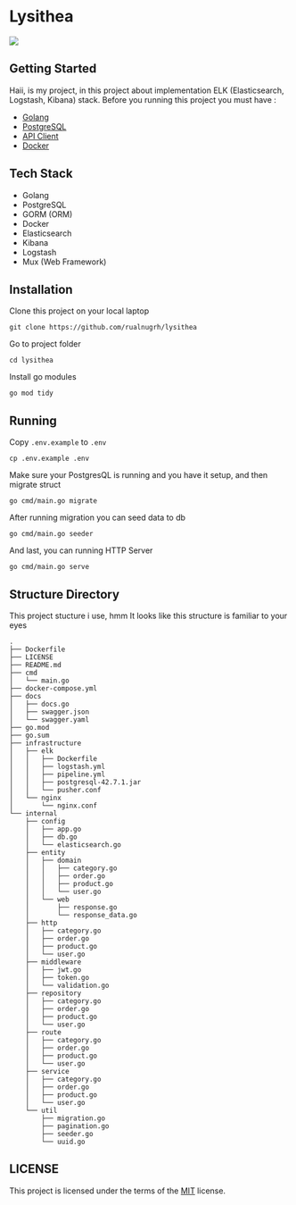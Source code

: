 # Lysithea
<img src="https://cdn.discordapp.com/attachments/1164921098425602108/1208851345080188999/wp-ghost.png?ex=65e4c98c&is=65d2548c&hm=fd0d386e1cad045b3e479b2108fb9f377e7b8b624a67bf327fed44c1b1d43b2a&">

## Getting Started
Haii, is my project, in this project about implementation ELK (Elasticsearch, Logstash, Kibana) stack. Before you running this project you must have :
- [Golang](https://go.dev/dl)
- [PostgreSQL](https://www.postgresql.org/download/)
- [API Client](https://www.postman.com/downloads/)
- [Docker](https://docs.docker.com/engine/install/)

## Tech Stack
- Golang
- PostgreSQL
- GORM (ORM)
- Docker
- Elasticsearch
- Kibana
- Logstash
- Mux (Web Framework)

## Installation
Clone this project on your local laptop 
```
git clone https://github.com/rualnugrh/lysithea
```
Go to project folder
```
cd lysithea
```
Install go modules
```
go mod tidy
```

## Running
Copy `.env.example` to `.env`
```
cp .env.example .env
```
Make sure your PostgresQL is running and you have it setup, and then migrate struct
```
go cmd/main.go migrate
```
After running migration you can seed data to db
```
go cmd/main.go seeder
```
And last, you can running HTTP Server
```
go cmd/main.go serve
```

## Structure Directory
This project stucture i use, hmm It looks like this structure is familiar to your eyes
```
.
├── Dockerfile
├── LICENSE
├── README.md
├── cmd
│   └── main.go
├── docker-compose.yml
├── docs
│   ├── docs.go
│   ├── swagger.json
│   └── swagger.yaml
├── go.mod
├── go.sum
├── infrastructure
│   ├── elk
│   │   ├── Dockerfile
│   │   ├── logstash.yml
│   │   ├── pipeline.yml
│   │   ├── postgresql-42.7.1.jar
│   │   └── pusher.conf
│   └── nginx
│       └── nginx.conf
└── internal
    ├── config
    │   ├── app.go
    │   ├── db.go
    │   └── elasticsearch.go
    ├── entity
    │   ├── domain
    │   │   ├── category.go
    │   │   ├── order.go
    │   │   ├── product.go
    │   │   └── user.go
    │   └── web
    │       ├── response.go
    │       └── response_data.go
    ├── http
    │   ├── category.go
    │   ├── order.go
    │   ├── product.go
    │   └── user.go
    ├── middleware
    │   ├── jwt.go
    │   ├── token.go
    │   └── validation.go
    ├── repository
    │   ├── category.go
    │   ├── order.go
    │   ├── product.go
    │   └── user.go
    ├── route
    │   ├── category.go
    │   ├── order.go
    │   ├── product.go
    │   └── user.go
    ├── service
    │   ├── category.go
    │   ├── order.go
    │   ├── product.go
    │   └── user.go
    └── util
        ├── migration.go
        ├── pagination.go
        ├── seeder.go
        └── uuid.go
```

## LICENSE
This project is licensed under the terms of the [MIT](./LICENSE) license.